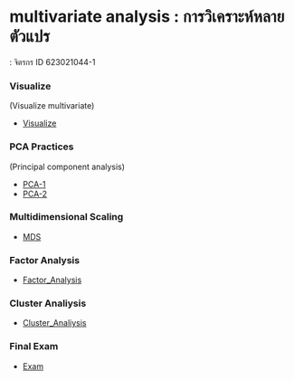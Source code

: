 # multivariate analysis : การวิเคราะห์หลายตัวแปร

: จิตรกร ID 623021044-1


### Visualize
(Visualize multivariate)
- [Visualize](Chapter2_visualize_Multivariate.ipynb)

### PCA Practices
(Principal component analysis)
- [PCA-1](Exam01.ipynb)
- [PCA-2](Chapter3_PCA.ipynb)

### Multidimensional Scaling
- [MDS](Chapter_4_MDS.ipynb)

### Factor Analysis
- [Factor_Analysis](Chapter_5_Factor_Analysis.ipynb)

### Cluster Analiysis
- [Cluster_Analiysis](Chapter6_Cluster_Analysis.ipynb)

### Final Exam
- [Exam](Multivariate_Exam.ipynb)
